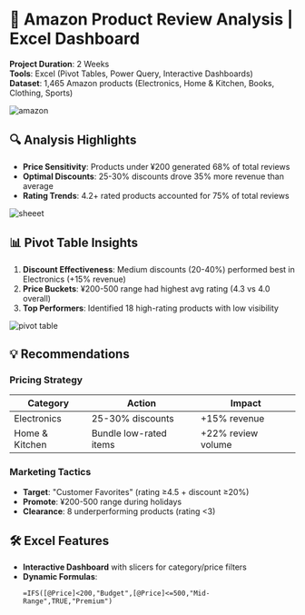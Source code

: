 # 🚀 Amazon Product Review Analysis | Excel Dashboard

**Project Duration**: 2 Weeks  
**Tools**: Excel (Pivot Tables, Power Query, Interactive Dashboards)  
**Dataset**: 1,465 Amazon products (Electronics, Home & Kitchen, Books, Clothing, Sports)  



![amazon](https://github.com/user-attachments/assets/daaf8439-312c-404a-bb8e-3b2233223004)



## 🔍 Analysis Highlights
- **Price Sensitivity**: Products under ¥200 generated 68% of total reviews  
- **Optimal Discounts**: 25-30% discounts drove 35% more revenue than average  
- **Rating Trends**: 4.2+ rated products accounted for 75% of total reviews  


![sheeet](https://github.com/user-attachments/assets/c72fd5e6-34a0-4545-8e5b-50cabb161d48)



## 📊 Pivot Table Insights
1. **Discount Effectiveness**: Medium discounts (20-40%) performed best in Electronics (+15% revenue)  
2. **Price Buckets**: ¥200-500 range had highest avg rating (4.3 vs 4.0 overall)  
3. **Top Performers**: Identified 18 high-rating products with low visibility  


![pivot table](https://github.com/user-attachments/assets/11a31931-a63e-42de-8a1c-b20e9a89d60f)



## 💡 Recommendations
### Pricing Strategy
| **Category**       | **Action**               | **Impact**          |
|--------------------|--------------------------|---------------------|
| Electronics        | 25-30% discounts         | +15% revenue        |
| Home & Kitchen     | Bundle low-rated items   | +22% review volume  |

### Marketing Tactics
- **Target**: "Customer Favorites" (rating ≥4.5 + discount ≥20%)  
- **Promote**: ¥200-500 range during holidays  
- **Clearance**: 8 underperforming products (rating <3)  

## 🛠️ Excel Features
- **Interactive Dashboard** with slicers for category/price filters  
- **Dynamic Formulas**:  
  ```excel
  =IFS([@Price]<200,"Budget",[@Price]<=500,"Mid-Range",TRUE,"Premium")

